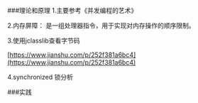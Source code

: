 ###理论和原理
1.主要参考《并发编程的艺术》

2.内存屏障：
	是一组处理器指令，用于实现对内存操作的顺序限制。

3.使用jclasslib查看字节码

[https://www.jianshu.com/p/252f381a6bc4](https://www.jianshu.com/p/252f381a6bc4)

4.synchronized 锁分析

###实践